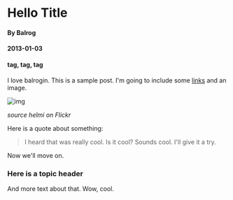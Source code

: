 # Hello Title
#### By Balrog
#### 2013-01-03
#### tag, tag, tag

I love balrogin. This is a sample post. I'm going to include some [links](#) and an image.

![img](http://sibirskiy.com/yahoo_site_admin/assets/images/Deema_002.164170715.jpg)

_source helmi on Flickr_

Here is a quote about something:

> I heard that was really cool. Is it cool? Sounds cool. I'll give it a try.

Now we'll move on.

### Here is a topic header

And more text about that. Wow, cool.

